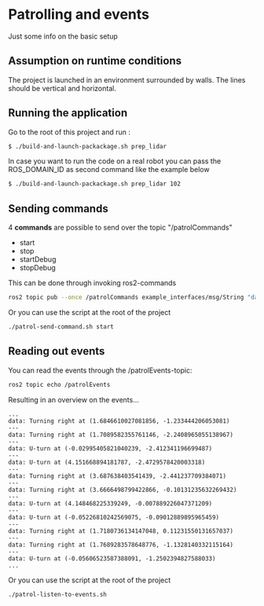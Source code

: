 # Patrolling and events

Just some info on the basic setup

## Assumption on runtime conditions

The project is launched in an environment surrounded by walls.
The lines should be vertical and horizontal.

## Running the application

Go to the root of this project and run :

~~~bash
$ ./build-and-launch-packackage.sh prep_lidar
~~~

In case you want to run the code on a real robot you can
pass the ROS_DOMAIN_ID as second command like the example below

~~~bash
$ ./build-and-launch-packackage.sh prep_lidar 102
~~~

## Sending commands

4 **commands** are possible to send over the topic "/patrolCommands"  

* start
* stop
* startDebug
* stopDebug

This can be done through invoking ros2-commands

~~~bash
ros2 topic pub --once /patrolCommands example_interfaces/msg/String "data: start"
~~~

Or you can use the script at the root of the project

~~~bash
./patrol-send-command.sh start 
~~~

## Reading out events

You can read the events through the /patrolEvents-topic:

~~~bash
ros2 topic echo /patrolEvents
~~~

Resulting in an overview on the events...

~~~
...
data: Turning right at (1.6846610027081856, -1.233444206053081)
---
data: Turning right at (1.7089582355761146, -2.2408965055138967)
---
data: U-turn at (-0.02995405821040239, -2.412341196699487)
---
data: U-turn at (4.151668894181787, -2.4729578420003318)
---
data: Turning right at (3.687638403541439, -2.441237709384071)
---
data: Turning right at (3.6666498799422866, -0.10131235632269432)
---
data: U-turn at (4.148468225339249, -0.007889226047371209)
---
data: U-turn at (-0.05226810242569075, -0.09012889895965459)
---
data: Turning right at (1.7180736134147048, 0.11231550131657037)
---
data: Turning right at (1.7689283578648776, -1.1328140332115164)
---
data: U-turn at (-0.05606523587388091, -1.2502394827588033)
...
~~~

Or you can use the script at the root of the project

~~~bash
./patrol-listen-to-events.sh
~~~